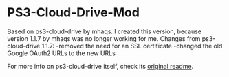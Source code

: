 # PS3-Cloud-Drive-Mod
Based on ps3-cloud-drive by mhaqs.
I created this version, because version 1.1.7 by mhaqs was no longer working for me.
Changes from ps3-cloud-drive 1.1.7:
-removed the need for an SSL certificate
-changed the old Google OAuth2 URLs to the new URLs

For more info on ps3-cloud-drive itself, check its [original readme](README_Original.txt).
